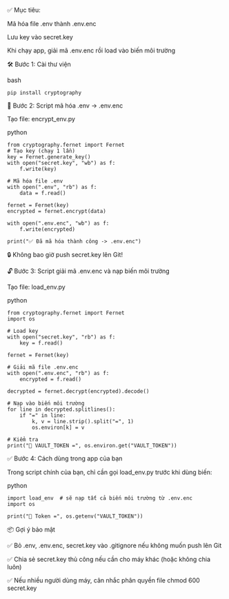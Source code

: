 ✅ Mục tiêu:

Mã hóa file .env thành .env.enc

Lưu key vào secret.key

Khi chạy app, giải mã .env.enc rồi load vào biến môi trường

🛠 Bước 1: Cài thư viện
  
bash

    pip install cryptography

🔐 Bước 2: Script mã hóa .env → .env.enc
  
Tạo file: encrypt_env.py
  
python
  
    from cryptography.fernet import Fernet
    # Tạo key (chạy 1 lần)
    key = Fernet.generate_key()
    with open("secret.key", "wb") as f:
        f.write(key)
    
    # Mã hóa file .env
    with open(".env", "rb") as f:
        data = f.read()
    
    fernet = Fernet(key)
    encrypted = fernet.encrypt(data)
    
    with open(".env.enc", "wb") as f:
        f.write(encrypted)
    
    print("✅ Đã mã hóa thành công -> .env.enc")

🔒 Không bao giờ push secret.key lên Git!

🔓 Bước 3: Script giải mã .env.enc và nạp biến môi trường
  
Tạo file: load_env.py
  
python

    from cryptography.fernet import Fernet
    import os
    
    # Load key
    with open("secret.key", "rb") as f:
        key = f.read()
    
    fernet = Fernet(key)
    
    # Giải mã file .env.enc
    with open(".env.enc", "rb") as f:
        encrypted = f.read()
    
    decrypted = fernet.decrypt(encrypted).decode()
    
    # Nạp vào biến môi trường
    for line in decrypted.splitlines():
        if "=" in line:
            k, v = line.strip().split("=", 1)
            os.environ[k] = v
    
    # Kiểm tra
    print("🔑 VAULT_TOKEN =", os.environ.get("VAULT_TOKEN"))

✅ Bước 4: Cách dùng trong app của bạn
  
Trong script chính của bạn, chỉ cần gọi load_env.py trước khi dùng biến:

python

    import load_env  # sẽ nạp tất cả biến môi trường từ .env.enc
    import os

    print("🔐 Token =", os.getenv("VAULT_TOKEN"))

📦 Gợi ý bảo mật
  
✅ Bỏ .env, .env.enc, secret.key vào .gitignore nếu không muốn push lên Git

✅ Chia sẻ secret.key thủ công nếu cần cho máy khác (hoặc không chia luôn)

✅ Nếu nhiều người dùng máy, cân nhắc phân quyền file chmod 600 secret.key
